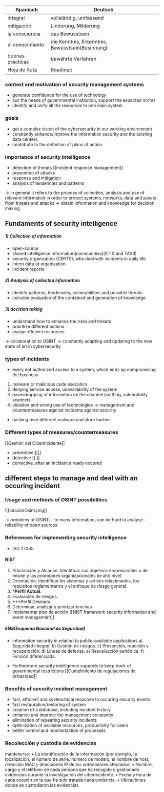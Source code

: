 |Spanisch|Deutsch|
| ---------- | --------- |
|integral| vollständig, umfassend|
|mitigación|Linderung, Milderung|
|la consciencia|das Bewusstsein|
|el conocimiento|die Kenntnis, Erkenntnis, Bewusstsein(Besinnung)|
|buenas prácticas|bewährte Verfahren|
|Hoja de Ruta |Roadmap|


### context and motivation of security management systems
- generate confidence for the use of technology
- suit the needs of governmental institution, support the expected norms
- identify and unify all the resources to one main system

### goals
- get a complex vision of the cybersecurity in our working environment
- constantly enhance/improve the information security and the existing data centers
- contribute to the definition of plans of action



### importance of security intelligence
- detection of threats [[Incident response management]]
- prevention of attacks 
- response and mitigation 
-  analysis of tendencies and patterns

-> in general it refers to the process of collection, analysis and use of relevant information in order to protect systems, networks, data and assets from threats and attacks
-> obtain information and knowledge for decision making

## Fundaments of security intelligence
##### 1) Collection of information
- open-source 
- shared intelligence information(communities)(STIX and TAXII)
- security organization (CERTS), who deal with incidents in daily life
- intern data of organization
- incident reports

##### 2) Analysis of collected information
- identify patterns, tendencies, vulnerabilities and possible threats 
- includes evaluation of the contained and generation of knowledge

##### 3) decision taking
- understand how to enhance the risks and threats
- prioritize different actions
- assign efficient resources


-> collaboration to OSINT
-> constantly adapting and updating to the new state of art in cybersecurity


### types of incidents 
- every not authorized access to a system, which ends up compromising the business 

1) malware or malicious code execution
2) denying service access, unavailability of the system
3) eavesdropping of information on the channel (sniffing, vulnerability scanner)
4) violation and wrong use of technologies
-> management and countermeasures against incidents against security


- hashing over different malware and store hashes 

### Different types of measures/countermeasures
[[Gestión del Ciberincidente]]
- preventive [[]]
- detective [[ ]]
- corrective, after an incident already occured 


## different steps to manage and deal with an occuring incident 




### Usage and methods of OSINT possibilities
![[circularOsint.png]]

-> problems of OSINT: 
	- to many information, can be hard to analyse
	-  reliability of open sources






### References for implementing security intelligence
- ISO 27035



#### NIST 
1. Priorización y Alcance. Identificar sus objetivos empresariales o de
misión y las prioridades organizacionales de alto nivel.
2. Orientación. Identificar los sistemas y activos relacionados, los
requisitos reglamentarios y el enfoque de riesgo general.
3. ***Perfil Actual.**
4. Evaluación de riesgos.
5. ***Perfil Deseado.
6. Determinar, analizar y priorizar brechas
7. Implementar plan de acción
[[NIST framework security information and event management]]

##### ENS(Esquema Nacional de Seguridad)
- information security in relation to public-available applications
a) Seguridad integral.
b) Gestión de riesgos.
c) Prevención, reacción y recuperación.
d) Líneas de defensa.
e) Reevaluación periódica.
f) Función diferenciada.

- Furthermore security intelligence supports to keep track of governmental restrictions
[[Cumplimiento de regulaciones de privacidad]]

### Benefits of security incident management
- fast, efficient and systematical response to occuring security events
- fast restauration/restoring of system
- creation of a database, including incident history
- enhance and improve the management constantly
- elimination of repeating security incidents
- optimization of available resources, productivity for users
- better control and monitorization of processes


### Recolección y custodia de evidencias
mantenerse: 
• La identificación de la información (por ejemplo, la localización,
el número de serie, número de modelo, el nombre de host,
dirección MAC y direcciones IP de los ordenadores afectados.
• Nombre, cargo y el teléfono de cada persona que ha recogido o
gestionado evidencias durante la investigación del
ciberincidente.
• Fecha y hora de cada ocasión en la que ha sido tratada cada
evidencia.
• Ubicaciones donde se custodiaron las evidencias
